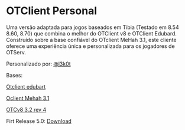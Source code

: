 # OTClient Personal
Uma versão adaptada para jogos baseados em Tibia (Testado em 8.54 8.60, 8.70) que combina o melhor do OTClient v8 e OTClient Edubard. Construído sobre a base confiável do OTclient MeHah 3.1, este cliente oferece uma experiência única e personalizada para os jogadores de OTServ.

Personalizado por: [@l3k0t](https://tibiaking.com/profile/76262-l3k0t/)



Bases:

[Otclient edubart](https://github.com/edubart/otclient)

[Oclient Mehah 3.1](https://github.com/mehah/otclient)

[OTCv8 3.2 rev 4](https://github.com/OTCv8/otclientv8)



Firt Release 5.0: [Download](https://github.com/l3k0t/OTClient_Personal/releases/tag/otclient_0.5)

